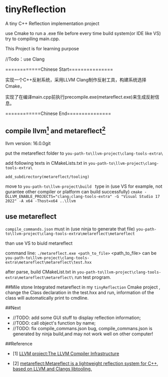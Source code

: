 # tinyReflection
A tiny C++ Reflection implementation project

use Cmake to run a .exe file before every time build system(or IDE like VS) try to compiling main.cpp.

This Project is for learning purpose

//Todo：use Clang

============Chinese Start===============

实现一个C++反射系统，采用LLVM Clang制作反射工具，构建系统选择Cmake，

实现了在编译main.cpp前执行precompile.exe(metareflect.exe)来生成反射信息。

============Chinese End===============

## compile llvm[<sup>1</sup>](#refer-anchor-1) and metareflect[<sup>2</sup>](#refer-anchor-2)

llvm version: 16.0.0git

put the metareflect folder to `you-path-to\llvm-project\clang-tools-extra\`

add following texts in CMakeLists.txt in `you-path-to\llvm-project\clang-tools-extra\`

`
add_subdirectory(metareflect/tooling)
`

move to `you-path-to\llvm-project\build `
type in (use VS for example, not gurantee other compiler or platform can build successfully)
`
cmake -DLLVM_ENABLE_PROJECTS="clang;clang-tools-extra" -G "Visual Studio 17 2022" -A x64 -Thost=x64 ..\llvm
`

## use metareflect

`compile_commands.json` 
must in (use ninja to generate that file)
 `you-path-to\llvm-project\clang-tools-extra\metareflect\metareflect`

than use VS to biuld metareflect

command line:
`./metareflect.exe <path_to_file>`
<path_to_file> can be `you-path-to\llvm-project\clang-tools-extra\metareflect\metareflect\test.hxx`

after parse, build CMakeList.txt in `you-path-to\llvm-project\clang-tools-extra\metareflect\metareflect\`
run test program.

##Mile stone
Integrated metareflect in my `tinyReflection` Cmake project , change the Class declaration in the test.hxx and run, information of the class
will automatically print to cmdline.

##Next
- //TODO: add some GUI stuff to display reflection information;
- //TODO: call object's function by name;
- //TODO: fix compile_commans.json bug, compile_commans.json is generated by ninja build,and may not work well on other computer!

##Reference

<!-- 这行是介绍如何在 Markdown 中增加文献引用。[<sup>1</sup>](#refer-anchor-1) -->



<div id="refer-anchor-1"></div>

- [1] [LLVM project:The LLVM Compiler Infrastructure](https://github.com/llvm/llvm-project)

<div id="refer-anchor-2"></div>

- [2] [metareflect:Metareflect is a lightweight reflection system for C++, based on LLVM and Clangs libtooling.](https://github.com/Leandros/metareflect)

